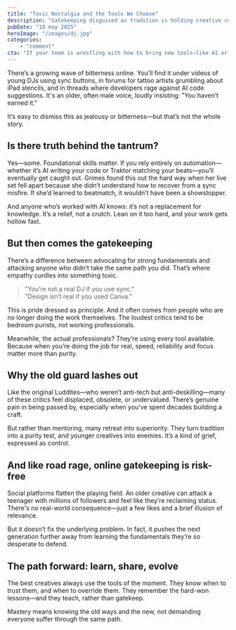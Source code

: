 ```yaml
---
title: "Toxic Nostalgia and the Tools We Choose"
description: "Gatekeeping disguised as tradition is holding creative communities back."
pubDate: "18 may 2025"
heroImage: "/images/dj.jpg"
categories: 
    - "comment"
cta: "If your team is wrestling with how to bring new tools—like AI or automation—into a practice grounded in experience and quality, I offer consultancy to help you evolve without losing your edge."
---
```


There’s a growing wave of bitterness online. You’ll find it under videos of young DJs using sync buttons, in forums for tattoo artists grumbling about iPad stencils, and in threads where developers rage against AI code suggestions. It's an older, often male voice, loudly insisting: "You haven’t earned it."

It’s easy to dismiss this as jealousy or bitterness—but that’s not the whole story.

## Is there truth behind the tantrum?

Yes—some. Foundational skills matter. If you rely entirely on automation—whether it’s AI writing your code or Traktor matching your beats—you’ll eventually get caught out. Grimes found this out the hard way when her live set fell apart because she didn’t understand how to recover from a sync misfire. If she’d learned to beatmatch, it wouldn’t have been a showstopper.

And anyone who’s worked with AI knows: it’s not a replacement for knowledge. It’s a relief, not a crutch. Lean on it too hard, and your work gets hollow fast.

## But then comes the gatekeeping

There’s a difference between advocating for strong fundamentals and attacking anyone who didn’t take the same path you did. That’s where empathy curdles into something toxic.

> "You’re not a real DJ if you use sync."<br>
> "Design isn’t real if you used Canva."

This is pride dressed as principle. And it often comes from people who are no longer doing the work themselves. The loudest critics tend to be bedroom purists, not working professionals.

Meanwhile, the actual professionals? They’re using every tool available. Because when you’re doing the job for real, speed, reliability and focus matter more than purity.

## Why the old guard lashes out

Like the original Luddites—who weren’t anti-tech but anti-deskilling—many of these critics feel displaced, obsolete, or undervalued. There’s genuine pain in being passed by, especially when you've spent decades building a craft.

But rather than mentoring, many retreat into superiority. They turn tradition into a purity test, and younger creatives into enemies. It’s a kind of grief, expressed as control.

## And like road rage, online gatekeeping is risk-free

Social platforms flatten the playing field. An older creative can attack a teenager with millions of followers and feel like they’re reclaiming status. There's no real-world consequence—just a few likes and a brief illusion of relevance.

But it doesn’t fix the underlying problem. In fact, it pushes the next generation further away from learning the fundamentals they’re so desperate to defend.

## The path forward: learn, share, evolve

The best creatives always use the tools of the moment. They know when to trust them, and when to override them. They remember the hard-won lessons—and they teach, rather than gatekeep.

Mastery means knowing the old ways and the new, not demanding everyone suffer through the same path.
